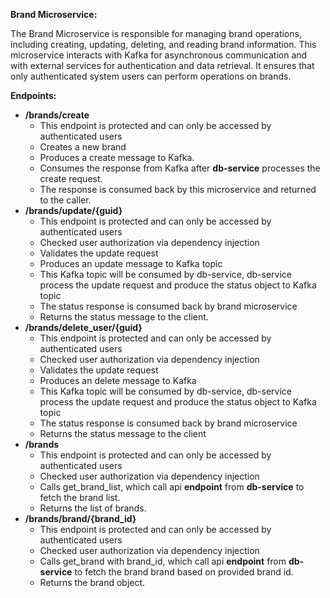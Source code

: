 **Brand Microservice:**

The Brand Microservice is responsible for managing brand operations, including creating, updating, deleting, and reading brand information. This microservice interacts with Kafka for asynchronous communication and with external services for authentication and data retrieval. It ensures that only authenticated system users can perform operations on brands.

**Endpoints:**

- **/brands/create**
  - This endpoint is protected and can only be accessed by authenticated users
  - Creates a new brand
  - Produces a create message to Kafka.
  - Consumes the response from Kafka after **db-service** processes the create request.
  - The response is consumed back by this microservice and returned to the caller.
- **/brands/update/{guid}**
  - This endpoint is protected and can only be accessed by authenticated users
  - Checked user authorization via dependency injection
  - Validates the update request
  - Produces an update message to Kafka topic
  - This Kafka topic will be consumed by db-service, db-service process the update request and produce the status object to Kafka topic
  - The status response is consumed back by brand microservice
  - Returns the status message to the client.
- **/brands/delete_user/{guid}**
  - This endpoint is protected and can only be accessed by authenticated users
  - Checked user authorization via dependency injection
  - Validates the update request
  - Produces an delete message to Kafka
  - This Kafka topic will be consumed by db-service, db-service process the update request and produce the status object to Kafka topic
  - The status response is consumed back by brand microservice
  - Returns the status message to the client
- **/brands**
  - This endpoint is protected and can only be accessed by authenticated users
  - Checked user authorization via dependency injection
  - Calls get_brand_list, which call api **endpoint** from **db-service** to fetch the brand list.
  - Returns the list of brands.
- **/brands/brand/{brand_id}**
  - This endpoint is protected and can only be accessed by authenticated users
  - Checked user authorization via dependency injection
  - Calls get_brand with brand_id, which call api **endpoint** from **db-service** to fetch the brand brand based on provided brand id.
  - Returns the brand object.